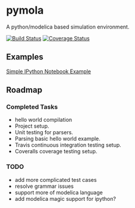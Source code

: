 # pymola

A python/modelica based simulation environment.

[![Build Status](https://travis-ci.org/jgoppert/pymola.svg)](https://travis-ci.org/jgoppert/pymola)
[![Coverage Status](https://img.shields.io/coveralls/jgoppert/pymola.svg)](https://coveralls.io/r/jgoppert/pymola)

## Examples
[Simple IPython Notebook Example](test/Spring.ipynb)

## Roadmap

### Completed Tasks

* hello world compilation
* Project setup.
* Unit testing for parsers.
* Parsing basic hello world example.
* Travis continuous integration testing setup.
* Coveralls coverage testing setup.

### TODO

* add more complicated test cases
* resolve grammar issues
* support more of modelica language
* add modelica magic support for ipython?

<!--- vim:ts=4:sw=4:expandtab:
!-->
